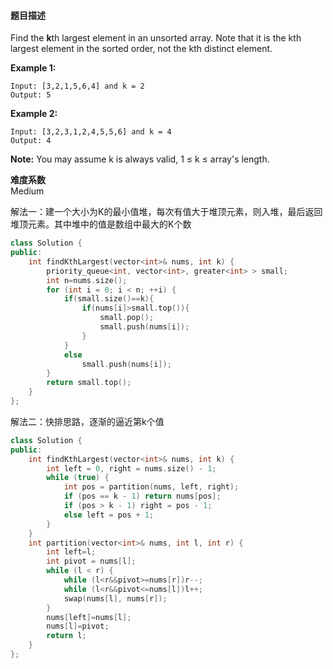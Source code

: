 #### **题目描述**
Find the **k**th largest element in an unsorted array. Note that it is the kth largest element in the sorted order, not the kth distinct element.

**Example 1:**

```
Input: [3,2,1,5,6,4] and k = 2
Output: 5
```

**Example 2:**

```
Input: [3,2,3,1,2,4,5,5,6] and k = 4
Output: 4
```

**Note:**
You may assume k is always valid, 1 ≤ k ≤ array's length.

**难度系数**  
Medium  

解法一：建一个大小为K的最小值堆，每次有值大于堆顶元素，则入堆，最后返回堆顶元素。其中堆中的值是数组中最大的K个数

```c++
class Solution {
public:
    int findKthLargest(vector<int>& nums, int k) {
        priority_queue<int, vector<int>, greater<int> > small;
        int n=nums.size();
        for (int i = 0; i < n; ++i) {
            if(small.size()==k){
                if(nums[i]>small.top()){
                    small.pop();
                    small.push(nums[i]);
                }
            }
            else
                small.push(nums[i]);
        }
        return small.top();
    }
};
```

解法二：快排思路，逐渐的逼近第k个值

```c++
class Solution {
public:
    int findKthLargest(vector<int>& nums, int k) {
        int left = 0, right = nums.size() - 1;
        while (true) {
            int pos = partition(nums, left, right);
            if (pos == k - 1) return nums[pos];
            if (pos > k - 1) right = pos - 1;
            else left = pos + 1;
        }
    }
    int partition(vector<int>& nums, int l, int r) {
        int left=l;
        int pivot = nums[l];
        while (l < r) {
            while (l<r&&pivot>=nums[r])r--;
            while (l<r&&pivot<=nums[l])l++;
            swap(nums[l], nums[r]);
        }
        nums[left]=nums[l];
        nums[l]=pivot;
        return l;
    }
};
```

